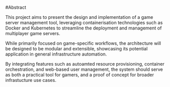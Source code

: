 #Abstract

This project aims to present the design and implementation of a game server management tool, leveraging containerisation technologies such as Docker and Kubernetes to streamline the deployment and management of multiplayer game servers. 

While primarily focused on game-specific workflows, the architecture will be designed to be modular and extensible, showcasing its potential application in general infrastructure automation. 

By integrating features such as autoamted resource provisioning, container orchestration, and web-based user management, the system should serve as both a practical tool for gamers, and a proof of concept for broader infrastucture use cases.
